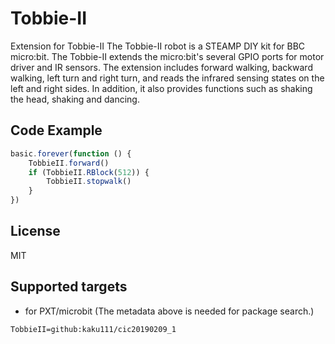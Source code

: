 # Tobbie-II

Extension for Tobbie-II
The Tobbie-II robot is a STEAMP DIY kit for BBC micro:bit. The Tobbie-II extends the micro:bit's several GPIO ports for motor driver and IR sensors. The extension includes forward walking, backward walking, left turn and right turn, and reads the infrared sensing states on the left and right sides. In addition, it also provides functions such as shaking the head, shaking and dancing.

## Code Example
```JavaScript
basic.forever(function () {
    TobbieII.forward()
    if (TobbieII.RBlock(512)) {
        TobbieII.stopwalk()
    }
})
```
## License

MIT

## Supported targets

* for PXT/microbit
(The metadata above is needed for package search.)

```package
TobbieII=github:kaku111/cic20190209_1
```


